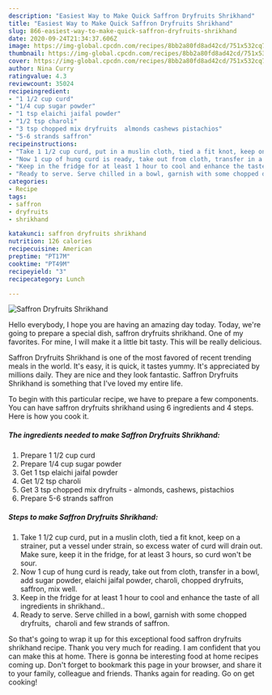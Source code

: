 ```yaml
---
description: "Easiest Way to Make Quick Saffron Dryfruits Shrikhand"
title: "Easiest Way to Make Quick Saffron Dryfruits Shrikhand"
slug: 866-easiest-way-to-make-quick-saffron-dryfruits-shrikhand
date: 2020-09-24T21:34:37.606Z
image: https://img-global.cpcdn.com/recipes/8bb2a80fd8ad42cd/751x532cq70/saffron-dryfruits-shrikhand-recipe-main-photo.jpg
thumbnail: https://img-global.cpcdn.com/recipes/8bb2a80fd8ad42cd/751x532cq70/saffron-dryfruits-shrikhand-recipe-main-photo.jpg
cover: https://img-global.cpcdn.com/recipes/8bb2a80fd8ad42cd/751x532cq70/saffron-dryfruits-shrikhand-recipe-main-photo.jpg
author: Nina Curry
ratingvalue: 4.3
reviewcount: 35024
recipeingredient:
- "1 1/2 cup curd"
- "1/4 cup sugar powder"
- "1 tsp elaichi jaifal powder"
- "1/2 tsp charoli"
- "3 tsp chopped mix dryfruits  almonds cashews pistachios"
- "5-6 strands saffron"
recipeinstructions:
- "Take 1 1/2 cup curd, put in a muslin cloth, tied a fit knot, keep on a strainer, put a vessel under strain, so excess water of curd will drain out. Make sure, keep it in the fridge, for at least 3 hours, so curd won&#39;t be sour."
- "Now 1 cup of hung curd is ready, take out from cloth, transfer in a bowl, add sugar powder, elaichi jaifal powder, charoli, chopped dryfruits, saffron, mix well."
- "Keep in the fridge for at least 1 hour to cool and enhance the taste of all ingredients in shrikhand.."
- "Ready to serve. Serve chilled in a bowl, garnish with some chopped dryfruits,  charoli and few strands of saffron."
categories:
- Recipe
tags:
- saffron
- dryfruits
- shrikhand

katakunci: saffron dryfruits shrikhand 
nutrition: 126 calories
recipecuisine: American
preptime: "PT17M"
cooktime: "PT49M"
recipeyield: "3"
recipecategory: Lunch

---
```



![Saffron Dryfruits Shrikhand](https://img-global.cpcdn.com/recipes/8bb2a80fd8ad42cd/751x532cq70/saffron-dryfruits-shrikhand-recipe-main-photo.jpg)

Hello everybody, I hope you are having an amazing day today. Today, we're going to prepare a special dish, saffron dryfruits shrikhand. One of my favorites. For mine, I will make it a little bit tasty. This will be really delicious.



Saffron Dryfruits Shrikhand is one of the most favored of recent trending meals in the world. It's easy, it is quick, it tastes yummy. It's appreciated by millions daily. They are nice and they look fantastic. Saffron Dryfruits Shrikhand is something that I've loved my entire life.


To begin with this particular recipe, we have to prepare a few components. You can have saffron dryfruits shrikhand using 6 ingredients and 4 steps. Here is how you cook it.

<!--inarticleads1-->

##### The ingredients needed to make Saffron Dryfruits Shrikhand:

1. Prepare 1 1/2 cup curd
1. Prepare 1/4 cup sugar powder
1. Get 1 tsp elaichi jaifal powder
1. Get 1/2 tsp charoli
1. Get 3 tsp chopped mix dryfruits - almonds, cashews, pistachios
1. Prepare 5-6 strands saffron




<!--inarticleads2-->

##### Steps to make Saffron Dryfruits Shrikhand:

1. Take 1 1/2 cup curd, put in a muslin cloth, tied a fit knot, keep on a strainer, put a vessel under strain, so excess water of curd will drain out. Make sure, keep it in the fridge, for at least 3 hours, so curd won&#39;t be sour.
1. Now 1 cup of hung curd is ready, take out from cloth, transfer in a bowl, add sugar powder, elaichi jaifal powder, charoli, chopped dryfruits, saffron, mix well.
1. Keep in the fridge for at least 1 hour to cool and enhance the taste of all ingredients in shrikhand..
1. Ready to serve. Serve chilled in a bowl, garnish with some chopped dryfruits,  charoli and few strands of saffron.




So that's going to wrap it up for this exceptional food saffron dryfruits shrikhand recipe. Thank you very much for reading. I am confident that you can make this at home. There is gonna be interesting food at home recipes coming up. Don't forget to bookmark this page in your browser, and share it to your family, colleague and friends. Thanks again for reading. Go on get cooking!
